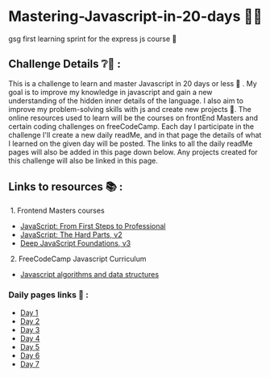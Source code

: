# Mastering-Javascript-in-20-days 👩‍🏫
gsg first learning sprint for the express js course 🏃

## Challenge Details ❔🧐 :
This is a challenge to learn and master Javascript in 20 days or less 🌝 . My goal is to improve my knowledge in javascript and gain a new understanding of the hidden inner details of the language. I also aim to improve my problem-solving skills with js and create new projects 🙌. The online resources used to learn will be the courses on frontEnd Masters and certain coding challenges on freeCodeCamp. Each day I participate in the challenge I'll create a new daily readMe,  and in that page the details of what I learned on the given day will be posted. The links to all the daily readMe pages will also be added in this page down below. Any projects created for this challenge will also be linked in this page.

## Links to resources 📚 :
&nbsp;1. Frontend Masters courses 
- [JavaScript: From First Steps to Professional](https://frontendmasters.com/courses/javascript-first-steps)
- [JavaScript: The Hard Parts, v2](https://frontendmasters.com/courses/javascript-hard-parts-v2/)
- [Deep JavaScript Foundations, v3](https://frontendmasters.com/courses/deep-javascript-v3/)

&nbsp;2. FreeCodeCamp Javascript Curriculum
- [Javascript algorithms and data structures ](https://www.freecodecamp.org/learn/javascript-algorithms-and-data-structures/#basic-javascript)

### Daily pages links 🌅 : 

- [Day 1](https://github.com/Isracoder/Mastering-Javascript-in-20-days/blob/main/day1.md)  
- [Day 2](https://github.com/Isracoder/Mastering-Javascript-in-20-days/blob/main/day2.md)
- [Day 3](https://github.com/Isracoder/Mastering-Javascript-in-20-days/blob/main/day3.md)
- [Day 4](https://github.com/Isracoder/Mastering-Javascript-in-20-days/blob/main/day4.md)
- [Day 5](https://github.com/Isracoder/Mastering-Javascript-in-20-days/blob/main/day5.md)
- [Day 6](https://github.com/Isracoder/Mastering-Javascript-in-20-days/blob/main/day6.md)
- [Day 7](https://github.com/Isracoder/Mastering-Javascript-in-20-days/blob/main/day7.md)
